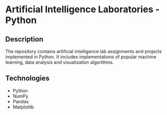 # Artificial Intelligence Laboratories - Python

## Description 
The repository contains artificial intelligence lab assignments and projects implemented in Python. It includes implementations of popular machine learning, data analysis and visualization algorithms.

## Technologies
- Python
- NumPy
- Pandas
- Matplotlib
